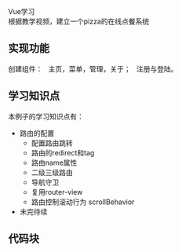 
Vue学习  
根据教学视频，建立一个pizza的在线点餐系统
## 实现功能
创建组件：  
主页，菜单，管理，关于；  
注册与登陆。  
## 学习知识点
本例子的学习知识点有：  
- 路由的配置
  - 配置路由跳转
  - 路由的redirect和tag
  - 路由name属性
  - 二级三级路由
  - 导航守卫
  - 复用router-view
  - 路由控制滚动行为 scrollBehavior
-  未完待续

## 代码块
